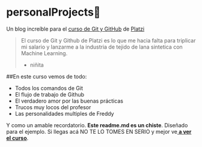 # personalProjects💚
Un blog increíble para el [curso de Git y GitHub](https://platzi.com/clases/git-github/ "curso de Git y GitHub") de [Platzi](https://platzi.com/home "Platzi")
>El curso de Git y Github de Platzi es lo que me hacia falta para triplicar mi salario y lanzarme a la industria de tejido de lana sintetica con Machine Learning.
> - niñita

##En este curso vemos de todo:
 - Todos los comandos de Git 
 - El flujo de trabajo de Github
 - El verdadero amor por las buenas prácticas 
 - Trucos muy locos del profesor 
 - Las personalidades multiples de Freddy
 
Y como un amable recordatorio. **Este readme.md es un chiste**. Diseñado para el ejemplo. Si llegas acá NO TE LO TOMES EN SERIO y mejor ve[ **a ver el curso**](https://platzi.com/clases/git-github/ " a ver el curso"). 